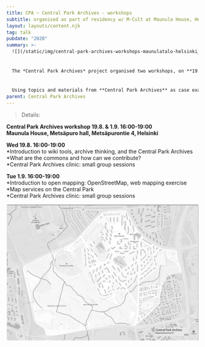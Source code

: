 ```yaml
---
title: CPA ~ Central Park Archives - workshops
subtitle: organised as part of residency w/ M-Cult at﻿ Maunula House, Helsinki
layout: layouts/content.njk
tag: talk
pubdate: "2020"
summary: >-
  ![](/static/img/central-park-archives-workshops-maunulatalo-helsinki_2020.jpg)


  The *Central Park Archives* project organised two workshops, on **19.08.2020** and **01.09.2020** to introduce *open source*, and *open content* tools and practices for collaborative online publishing. Why and how to contribute to Wikipedia, Wikidata, OpenStreetMap, and other open projects, and how to use Creative Commons licenses to grant permission to share?


  Using topics and materials from **Central Park Archives** as case examples in the workshop, participants learned to create new Wikipedia articles on related places, organisations, and natural phenomena. Both sessions ended with a short 'clinic' for the *Central Park Archives*, where participants were able to book private sessions with project team members for sharing their own collection with the archive. Participants are asked to bring their materials with them, for example on a memory stick or hard drive.
parent: Central Park Archives
---
```

> Details:

**Central Park Archives workshop 19.8. & 1.9. 16:00-19:00\
Maunula House, Metsäpuro hall, Metsäpurontie 4, Helsinki**

**Wed 19.8. 16:00-19:00**\
*Introduction to wiki tools, archive thinking, and the Central Park Archives\
*What are the commons and how can we contribute?\
*Central Park Archives clinic: small group sessions

**Tue 1.9. 16:00-19:00**\
*Introduction to open mapping: OpenStreetMap, web mapping exercise\
*Map services on the Central Park\
*Central Park Archives clinic: small group sessions

![](/static/img/cpa_black-and-white-01.jpg)